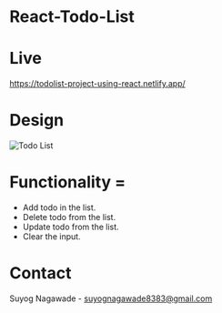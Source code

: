 # React-Todo-List
# Live
https://todolist-project-using-react.netlify.app/
# Design
![Todo List](https://user-images.githubusercontent.com/92072200/212474581-f697009e-3fab-42ec-8ce2-fb333e37cb73.gif)
# Functionality =
- Add todo in the list.
- Delete todo from the list.
- Update todo from the list.
- Clear the input.
# Contact
Suyog Nagawade -
suyognagawade8383@gmail.com 
